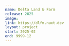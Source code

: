 ```yaml
---
name: Delta Land & Farm
release: 2025
image: 
link: https://dlfm.nuxt.dev
layout: project
start: 2025-02
end: 9999-12
---
```

